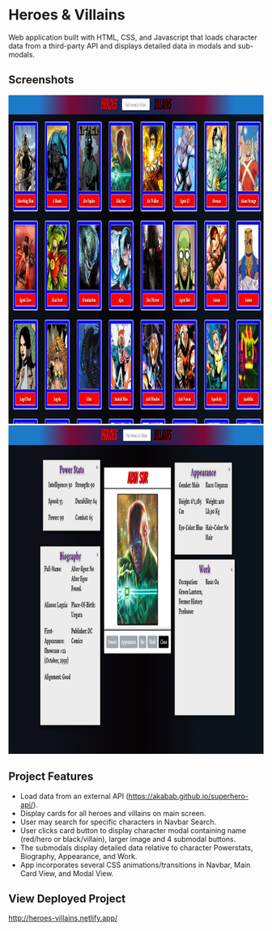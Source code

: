 # Heroes & Villains
 
Web application built with HTML, CSS, and Javascript that loads character data from a third-party API and displays detailed data in modals and sub-modals.

## Screenshots
<img src="public/main2.png" width="850" height="650">  
<img src="public/hero-submodals.png" width="850" height="650">
 
## Project Features

- Load data from an external API (https://akabab.github.io/superhero-api/).
- Display cards for all heroes and villains on main screen.
- User may search for specific characters in Navbar Search. 
- User clicks card button to display character modal containing name (red/hero or black/villain), larger image and 4 submodal buttons.
- The submodals display detailed data relative to character Powerstats, Biography, Appearance, and Work.
- App incorporates several CSS animations/transitions in Navbar, Main Card View, and Modal View.

## View Deployed Project

http://heroes-villains.netlify.app/
